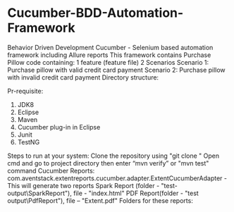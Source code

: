 # Cucumber-BDD-Automation-Framework
Behavior Driven Development Cucumber - Selenium based automation framework including Allure reports
This framework contains Purchase Pillow code containing:
1 feature (feature file)
2 Scenarios
Scenario 1: Purchase pillow with valid credit card payment
Scenario 2: Purchase pillow with invalid credit card payment
Directory structure:
 



Pr-requisite:
 1.	JDK8
 2.	Eclipse
 3.	Maven
 4.	Cucumber plug-in in Eclipse
 5.	Junit
 6.	TestNG
 
 
Steps to run at your system:
Clone the repository using "git clone "
 Open cmd and go to project directory then enter “mvn verify” or "mvn test" command
Cucumber Reports: com.aventstack.extentreports.cucumber.adapter.ExtentCucumberAdapter - This will generate two reports
Spark Report (folder - "test-output\SparkReport"), file - "index.html"
PDF Report(folder - "test output\PdfReport"), file – "Extent.pdf"
Folders for these reports:
 

